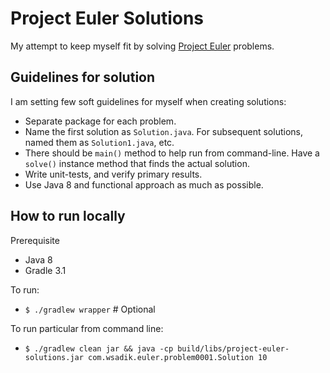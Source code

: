 # Project Euler Solutions

My attempt to keep myself fit by solving [Project Euler](https://projecteuler.net) problems.

## Guidelines for solution

I am setting few soft guidelines for myself when creating solutions:

- Separate package for each problem.
- Name the first solution as `Solution.java`. For subsequent solutions, named them as `Solution1.java`, etc.
- There should be `main()` method to help run from command-line. Have a `solve()` instance method that finds the actual solution.
- Write unit-tests, and verify primary results.
- Use Java 8 and functional approach as much as possible.

## How to run locally

Prerequisite

- Java 8
- Gradle 3.1

To run:

- `$ ./gradlew wrapper` # Optional

To run particular from command line:

- `$ ./gradlew clean jar && java -cp build/libs/project-euler-solutions.jar com.wsadik.euler.problem0001.Solution 10`

